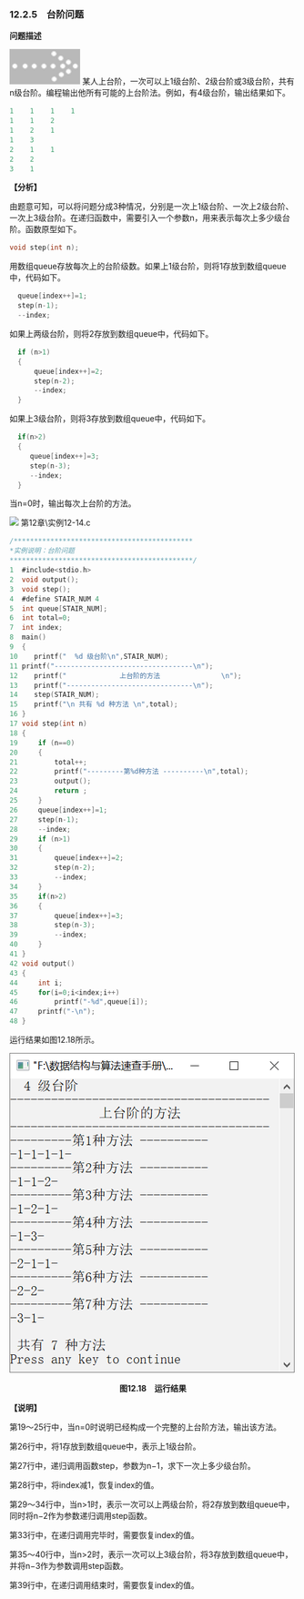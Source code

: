### 12.2.5　台阶问题



**问题描述**

![19.png](../images/19.png)
某人上台阶，一次可以上1级台阶、2级台阶或3级台阶，共有n级台阶。编程输出他所有可能的上台阶法。例如，有4级台阶，输出结果如下。



```c
1    1    1    1
1    1    2
1    2    1
1    3
2    1    1
2    2
3    1
```

**【分析】**

由题意可知，可以将问题分成3种情况，分别是一次上1级台阶、一次上2级台阶、一次上3级台阶。在递归函数中，需要引入一个参数n，用来表示每次上多少级台阶。函数原型如下。

```c
void step(int n);
```

用数组queue存放每次上的台阶级数。如果上1级台阶，则将1存放到数组queue中，代码如下。

```c
  queue[index++]=1;
  step(n-1);
  --index;
```

如果上两级台阶，则将2存放到数组queue中，代码如下。

```c
  if (n>1)
  {
      queue[index++]=2;
      step(n-2);
      --index;
  }
```

如果上3级台阶，则将3存放到数组queue中，代码如下。

```c
  if(n>2)
  {
     queue[index++]=3;
     step(n-3);
     --index;
  }
```

当n=0时，输出每次上台阶的方法。

<img src="https://cdn.ptpress.cn/pubcloud/5B0A982E/ushu/UBbf1888a83438/online/FBOLbf1c436d1ddf/Images/20.png" style="width: 8%" width="8%" class="my_markdown"/>
第12章\实例12-14.c

```c
/********************************************
*实例说明：台阶问题
*********************************************/
1  #include<stdio.h>
2  void output();
3  void step();
4  #define STAIR_NUM 4
5  int queue[STAIR_NUM];
6  int total=0;
7  int index;
8  main()
9  {
10    printf("  %d 级台阶\n",STAIR_NUM);
11 printf("----------------------------------\n");
12    printf("             上台阶的方法               \n");
13    printf("-------------------------------\n");
14    step(STAIR_NUM);
15    printf("\n 共有 %d 种方法 \n",total);
16 }
17 void step(int n)
18 {
19     if (n==0)
20     {
21         total++;
22         printf("---------第%d种方法 ----------\n",total);
23         output();
24         return ;
25     }
26     queue[index++]=1;
27     step(n-1);
28     --index;
29     if (n>1)
30     {
31         queue[index++]=2;
32         step(n-2);
33         --index;
34     }
35     if(n>2)
36     {
37         queue[index++]=3;
38         step(n-3);
39         --index;
40     }
41 }
42 void output()
43 {
44     int i;
45     for(i=0;i<index;i++)
46         printf("-%d",queue[i]);
47     printf("-\n");
48 }
```

运行结果如图12.18所示。

![365.png](../images/365.png)
<center class="my_markdown"><b class="my_markdown">图12.18　运行结果</b></center>

**【说明】**

第19～25行中，当n=0时说明已经构成一个完整的上台阶方法，输出该方法。

第26行中，将1存放到数组queue中，表示上1级台阶。

第27行中，递归调用函数step，参数为n−1，求下一次上多少级台阶。

第28行中，将index减1，恢复index的值。

第29～34行中，当n>1时，表示一次可以上两级台阶，将2存放到数组queue中，同时将n−2作为参数递归调用step函数。

第33行中，在递归调用完毕时，需要恢复index的值。

第35～40行中，当n>2时，表示一次可以上3级台阶，将3存放到数组queue中，并将n−3作为参数调用step函数。

第39行中，在递归调用结束时，需要恢复index的值。

